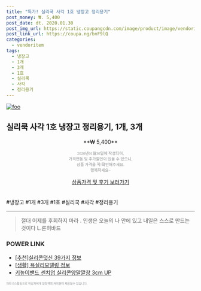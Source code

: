 ```yaml
--- 
title: "특가! 실리쿡 사각 1호 냉장고 정리용기" 
post_money: ₩. 5,400 
post_date: dt. 2020.01.30 
post_img_url: https://static.coupangcdn.com/image/product/image/vendoritem/2016/05/24/3015964801/04cc3919-f992-4b4e-9fa7-d7cac4d90b77.jpg 
post_link_url: https://coupa.ng/bnF9lQ 
categories: 
  - vendoritem 
tags: 
  - 냉장고 
  - 1개 
  - 3개 
  - 1호 
  - 실리쿡 
  - 사각 
  - 정리용기 
--- 
```

[![foo](https://static.coupangcdn.com/image/product/image/vendoritem/2016/05/24/3015964801/04cc3919-f992-4b4e-9fa7-d7cac4d90b77.jpg)](https://coupa.ng/bnF9lQ) 

## 실리쿡 사각 1호 냉장고 정리용기, 1개, 3개 
<p style="text-align: center;">**₩ 5,400**</p> 
<p style="text-align: center;"><span style="color: #898c8f; font-family: Georgia,Times,serif; font-size: 0.75em;">2020년01월30일에 작성되어, <br>가격변동 및 추가할인이 있을 수 있으니,<br> 상품 가격을 꼭!확인해주세요.<br>행복하세요~</span> 
</p>	 
<div markdown="0" style="text-align: center;"><a href="https://coupa.ng/bnF9lQ" class="btn btn--success">상품가격 및 후기 보러가기</a></div> 
<br><br> 
  #냉장고 #1개 #3개 #1호 #실리쿡 #사각 #정리용기 
<hr> 

> 절대 어제를 후회하지 마라 . 인생은 오늘의 나 안에 있고 내일은 스스로 만드는 것이다 L.론허바드 


### POWER LINK

* <a href="https://blog.naver.com/fasyy4321/221785573676" target="_blank">[추천]실리콘덧신 39가지 정보</a>
* <a href="https://blog.naver.com/fasyy4321/221761268069" target="_blank"> [생활] 욕실리모델링 정보 </a>
* <a href="https://blog.naver.com/fasyy4321/221784815743" target="_blank">키높이밴드 센치업 실리콘양말깔창 3cm UP</a>

<span style="color: #898c8f; font-family: Georgia,Times,serif; font-size: 0.55em;">파트너스활동으로 작성자에게 일정액의 커미션이 제공될수 있습니다.</span> 
